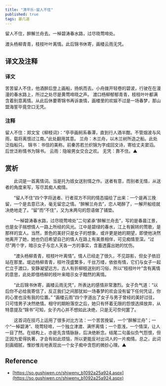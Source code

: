 ```yaml
---
title: "清平乐·留人不住"
published: true
tags: 晏几道
---
```


留人不住，醉解兰舟去。一棹碧涛春水路，过尽晓莺啼处。

渡头杨柳青青，枝枝叶叶离情。此后锦书休寄，画楼云雨无凭。

## 译文及注释

### 译文

苦苦留人不住，他酒醉后登上画船，扬帆而去。小舟拨开轻卷的碧波，行驶在在漫漫的春水路上，所过之处尽是黄莺啼晓之声。
渡口杨柳郁郁青青，枝枝叶叶都满含着别意离情。从此后休要寄锦书再诉衷情，画楼里的欢娱不过是一场春梦，那山盟海誓毕竟空口无凭。

### 注释

留人不住：郑文宝《柳枝词》：“亭亭画舸系春潭，直到行人酒半酣。不管烟波与风雨，载将离恨过江南。”此处翻用其意。
兰舟：木兰舟，以木兰树所造之船。此处泛指船只。
锦书：书信的美称。前秦苏若兰织锦为字成回文诗，寄给丈夫窦滔。后世泛称情书为锦书。
云雨：隐喻男女交合之欢。
无凭：靠不住。▲

## 赏析

　　此词是一首离情词。当是托为妓女送别情之作。送者有意，而别者无情，从送者的角度来写，写尽其痴人痴情。

　　“留人不住”四个字将送者、行者双方不同的情态描绘了出来：一个是再三挽留，一个是去意已决，毫无留恋之情。“醉解兰舟去”，恋人喝醉了，一解开船缆就决绝地走了。“留”而“不住”，又为末两句的怨语做了铺垫。

　　“一棹碧涛春水路，过尽晓莺啼处”二句紧承“醉解兰舟去”，写的是春晨江景，也是女子揣想情人一路上所经的风光。江中是碧绿的春水，江上有婉转的莺歌，是那样的宜人。当然，景色的美好只是女子的想象，或许更是她的期望，即使他决然地离开了她，她也仍旧希望自己的情人在路上有美景相伴，可见痴情至深。“过尽”两个字，暗示女子与恋人天各一方的事实，含蓄透露出她的忧伤。

　　“渡头杨柳青青，枝枝叶叶离情”。情人已经走了很久，不见踪影，但女子依旧站在那里。堤边杨柳青青，枝叶茂盛繁多，千丝万缕，依依有情，它们与女子一起伫立于渡口，安静凝望远方。古人有折柳枝送别的习俗，所以“枝枝叶叶”含有离情的意思，此处即借杨柳的枝叶来暗示女子黯然的离情。

　　“此后锦书休寄，画楼云雨无凭”，所表达的感情非常激烈。女子负气道：“以后你不必给我寄信了，反正我们之间那犹如一场春梦的欢会没有留下任何凭证，你的心里也没有我的位置。” “画楼云雨”四个字道出了女子与男子曾经的美好过往，只可惜男子决然绝情。相守的期盼落空之后，她只有怀着无限的怨恨选择放弃，从特意提及“锦书”可知，女子内心并不想如此决绝，只是无可奈何罢了。

　　这首词在技巧上运用了很多对比方法：一个苦苦挽留，一个“醉解兰舟”；一个“一棹碧涛”、晓莺轻啼，一个独立津渡、满怀离情；一个意浅，一个情深，让人一目了然。在结构上，亦是先含情脉脉，后决绝断念。结尾二句虽似负气怨恨，但正因为爱得执著，才会有如此烦恼，所以更能反衬出词人的一片痴情。总之，此词刻画细腻，惟妙惟肖地表现出一个女子痴中含怨的微妙心理。▲


## Reference

- [https://so.gushiwen.cn/shiwenv_b1092a25a924.aspx](https://so.gushiwen.cn/shiwenv_b1092a25a924.aspx)